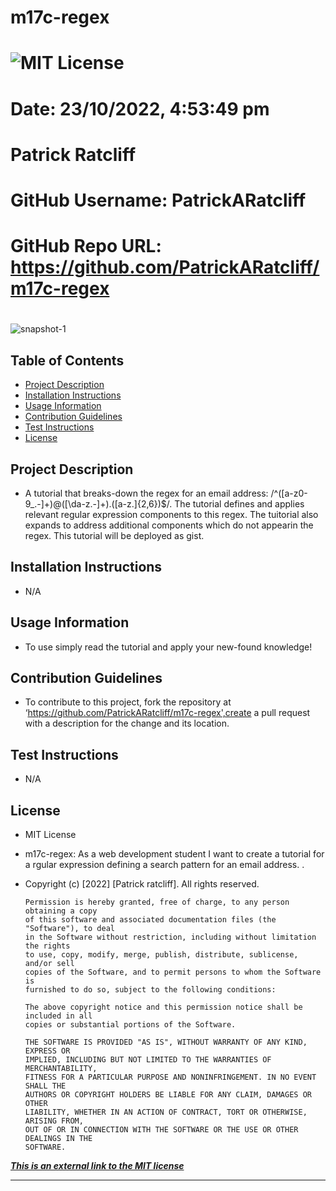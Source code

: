 
# m17c-regex
# ![MIT License](https://img.shields.io/static/v1?label=license&message=MIT&color=green)
# Date: 23/10/2022, 4:53:49 pm
  
# Patrick Ratcliff
# GitHub Username: PatrickARatcliff
# GitHub Repo URL: https://github.com/PatrickARatcliff/m17c-regex
#

![snapshot-1]()

## Table of Contents
- [Project Description](#project-description)
- [Installation Instructions](#installation-instructions)
- [Usage Information](#usage-information)
- [Contribution Guidelines](#contribution-guidelines)
- [Test Instructions](#test-instructions)
- [License](#license)
  
## Project Description
- A tutorial that breaks-down the regex for an email address: /^([a-z0-9_\.-]+)@([\da-z\.-]+)\.([a-z\.]{2,6})$/. The tutorial  defines and applies relevant regular expression components to this regex. The tuitorial also expands to address additional components which do not appearin the regex. This tutorial will be deployed as gist.
  
## Installation Instructions
- N/A
  
## Usage Information
- To use simply read the tutorial and apply your new-found knowledge!
  
## Contribution Guidelines
- To contribute to this project, fork the repository at ‘https://github.com/PatrickARatcliff/m17c-regex',create a pull request with a description for the change and its location.
  
## Test Instructions
- N/A
    
## License
- MIT License
- m17c-regex: As a web development student I want to create a tutorial for a rgular expression defining a search pattern for an email address. .
- Copyright (c) [2022] [Patrick ratcliff]. All rights reserved.

    

      Permission is hereby granted, free of charge, to any person obtaining a copy
      of this software and associated documentation files (the "Software"), to deal
      in the Software without restriction, including without limitation the rights
      to use, copy, modify, merge, publish, distribute, sublicense, and/or sell
      copies of the Software, and to permit persons to whom the Software is
      furnished to do so, subject to the following conditions:

      The above copyright notice and this permission notice shall be included in all
      copies or substantial portions of the Software.

      THE SOFTWARE IS PROVIDED "AS IS", WITHOUT WARRANTY OF ANY KIND, EXPRESS OR
      IMPLIED, INCLUDING BUT NOT LIMITED TO THE WARRANTIES OF MERCHANTABILITY,
      FITNESS FOR A PARTICULAR PURPOSE AND NONINFRINGEMENT. IN NO EVENT SHALL THE
      AUTHORS OR COPYRIGHT HOLDERS BE LIABLE FOR ANY CLAIM, DAMAGES OR OTHER
      LIABILITY, WHETHER IN AN ACTION OF CONTRACT, TORT OR OTHERWISE, ARISING FROM,
      OUT OF OR IN CONNECTION WITH THE SOFTWARE OR THE USE OR OTHER DEALINGS IN THE
      SOFTWARE.

    
***[This is an external link to the MIT license](https://en.wikipedia.org/wiki/MIT_License)***
  
---
